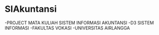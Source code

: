 # SIAkuntansi
-PROJECT MATA KULIAH SISTEM INFORMASI AKUNTANSI
-D3 SISTEM INFORMASI
-FAKULTAS VOKASI
-UNIVERSITAS AIRLANGGA
